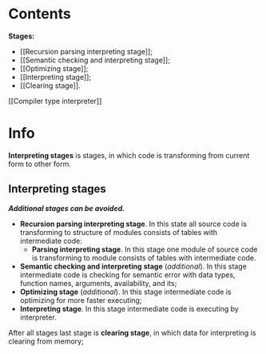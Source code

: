 # Contents
**Stages:**
- [[Recursion parsing interpreting stage]];
- [[Semantic checking and interpreting stage]];
- [[Optimizing stage]];
- [[Interpreting stage]];
- [[Clearing stage]].

[[Compiler type interpreter]]

# Info
**Interpreting stages** is stages, in which code is transforming from current form to other form.

## Interpreting stages
***Additional stages can be avoided.***

- **Recursion parsing interpreting stage**. In this state all source code is transforming to structure of modules consists of tables with intermediate code:
	- **Parsing interpreting stage**. In this stage one module of source code is transforming to module consists of tables with intermediate code.
- **Semantic checking and interpreting stage** (*additional*). In this stage intermediate code is checking for semantic error with data types, function names, arguments, availability, and its;
- **Optimizing stage** (*additional*). In this stage intermediate code is optimizing for more faster executing;
- **Interpreting stage**. In this stage intermediate code is executing by interpreter.

After all stages last stage is **clearing stage**, in which data for interpreting is clearing from memory;